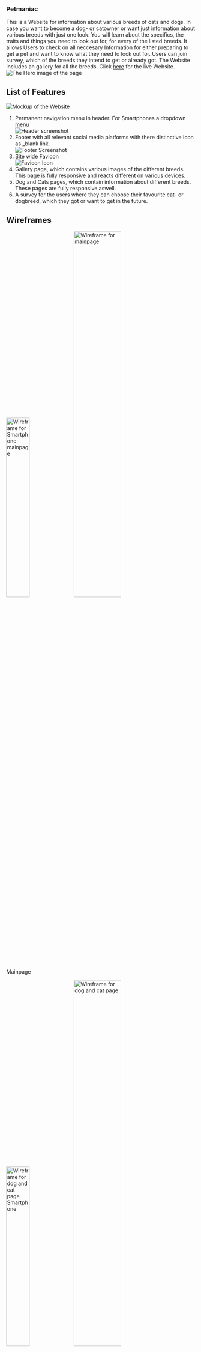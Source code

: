 ### Petmaniac

This is a Website for information about various breeds of cats and dogs. In case you want to become a dog- or catowner or want just information about various breeds with just one look.
You will learn about the specifics, the traits and things you need to look out for, for every of the listed breeds. It allows Users to check on all neccesary Information for either preparing to get a pet and want to know what they need to look out for. Users can join  survey, which of the breeds they intend to get or already got. The Website includes an gallery for all the breeds. Click <a href="https://github.com/MarcSteinfort/Petmaniac">here</a> for the live Website.
<img src="assets/images/Hero_Image.webp" alt="The Hero image of the page"/>

## List of Features
<img src="assets/images/Mockup picture.webp" alt="Mockup of the Website"/>
<br>
<ol>
<li>Permanent navigation menu in header. For Smartphones a dropdown menu</li>
<img src="assets/images/Header.webp" alt="Header screenshot"/>
<li>Footer with all relevant social media platforms with there distinctive Icon as _blank link.  </li>
<img src="assets/images/Footer.webp" alt="Footer Screenshot"/>
<li>Site wide Favicon</li>
<img src="assets/images/Favicons.webp" alt="Favicon Icon"/>
<li>Gallery page, which contains various images of the different breeds. This page is fully responsive and reacts different on various devices.</li>
<li>Dog and Cats pages, which contain information about different breeds. These pages are fully responsive aswell.</li>
<li>A survey for the users where they can choose their favourite cat- or dogbreed, which they got or want to get in the future.</li>
</ol>

## Wireframes

<img src="assets/images/Home Project one Smartphone.webp" alt="Wireframe for Smartphone mainpage" height="35%" width="35%"/>
<img src="assets/images/Home Project one Desktop.webp" alt="Wireframe for mainpage" height="50%" width="50%"/>

Mainpage

<img src="assets/images/Dogs Smartphone.webp" alt="Wireframe for dog and cat page Smartphone" height="35%" width="35%"/>
<img src="assets/images/Dogs.webp" alt="Wireframe for dog and cat page" height="50%" width="50%"/>

Dog- and Catpage

<img src="assets/images/Gallery Smartphone.webp" alt="Wireframe for gallerypage Smartphone" height="35%" width="35%"/>
<img src="assets/images/Gallery.webp" alt="Wireframe for gallerypage" height="50%" width="50%"/>

Gallerypage

<img src="assets/images/Survey Smartphone.webp" alt="Wireframe for surveypage Smartphone" height="35%" width="35%"/>
<img src="assets/images/Survey.webp" alt="Wireframe for surveypage" height="50%" width="50%"/>


## Homepage

The Homepage will be a quick overlook for the User to see which type of pet will be covered on this page and two links to the "Cats" and "Dogs" page.


## Cats and Dogspage

This page covers various breeds of cats and dogs and a quick Information about them.
<img src="assets/images/Dogs tab.webp" alt="Screenshot of the dogpage" height="35%" width="35%"> <img src="assets/images/Cats tab.webp" alt="Screenshot of the catpage" height="35%" width="35%">


## Gallery

Here you can see various pictures of dogs with her families. <br>
<img src="assets/images/Galery.webp" alt="Gallery Screenshot" width="35%" height="35%">


## Survey

The Survey allows the user to choose their favourite breed. <br>
<img src="assets/images/Survvey.webp" alt="Screenshot of the Survey Page" height="35%" width="35%">


## Testing

The css Code was tested via jigsaw w3c there were no errors found for the code: <br>
<img src="assets/images/jigsaw.webp" alt="Jigsaw Validation">

## Sources

<ul>
<li> Information about various Catbreeds <a href="https://www.zooroyal.de/magazin/katzen/die-50-beliebtesten-katzenrassen/" target="_blank" rel="noopener"> Click here</a> </li>
<li>All pictures are owned by myself Marc Steinfort or are creative commons licenses and free to use. </li>
<li><a href="http://tinyurl.com/3jryf9kt" target="_blank" rel="noopener">Hero Image</a></li>
<li><a href="https://www.flickr.com/photos/dugspr/5642933696" target="_blank" rel="noopener">Gallery Picture</a></li>
<li><a href="https://www.flickr.com/photos/dugspr/6810252887" target="_blank" rel="noopener">Surveyimage</a></li>
  </ul>
<li><a href="https://wwww.freepik.com/icon/animal-shelter_3769065" target="_blank" rel="noopener">Favicon by Freepik</a></li>
<li><a href="https://validator.w3.org/" target="_blank" rel="noopener">Validator for my HTML5 code</a></li>
<li><a href="https://jigsaw.w3.org/css-validator/" target="_blank" rel="noopener">Validator for my css code</a></li>
</ul>


## Technologies used

<ul>
<li>Googlefonts: <a href="https://fonts.google.com/" target="_blank" rel="noopener"> Google fonts </a> </li>
<li>Font awesome: <a href="https://fontawesome.com/" target="_blank" rel="noopener"> Font awesome </a> </li>
<li>Tinypng to compress my Webp images: <a href="https://tinypng.com" target="_blank" rel="noopener"> Tinypng </a> </li>
<li>Cloudconvert to convert my .png and .jpeg files: <a href="https://cloudconvert.com/jpeg-to-webp" target="_blank" rel="noopener"> Cloudconvert </a> </li>
<li>Favicon converter for the Favicon Icon: <a href="https://favicon.io/favicon-converter/" target="_blank" rel="noopener"> Favicon converter </a> </li>
<li>Website for the Mockup Image: <a href="https://techsini.com/multi-mockup/" target="_blank" rel="noopener">Techsini</a></li>
<li>Tinyurl to shorten long Urls: <a href="https://tinyurl.com/app" target="_blank" rel="noopener">TinyUrl</a></li>
</ul>
